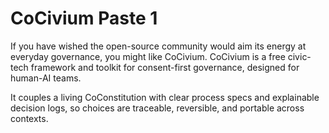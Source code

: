 <!-- status: stub; target: 150+ words -->
<!-- status: stub; target: 150+ words -->
<!-- status: stub; target: 150+ words -->
<!-- status: stub; target: 150+ words -->
<!-- status: stub; target: 150+ words -->
# CoCivium Paste 1

If you have wished the open-source community would aim its energy at
everyday governance, you might like CoCivium. CoCivium is a free
civic-tech framework and toolkit for consent-first governance, designed
for human-AI teams.

It couples a living CoConstitution with clear process specs and
explainable decision logs, so choices are traceable, reversible, and
portable across contexts.





